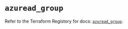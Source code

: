 # `azuread_group`

Refer to the Terraform Registory for docs: [`azuread_group`](https://registry.terraform.io/providers/hashicorp/azuread/2.45.0/docs/resources/group).
